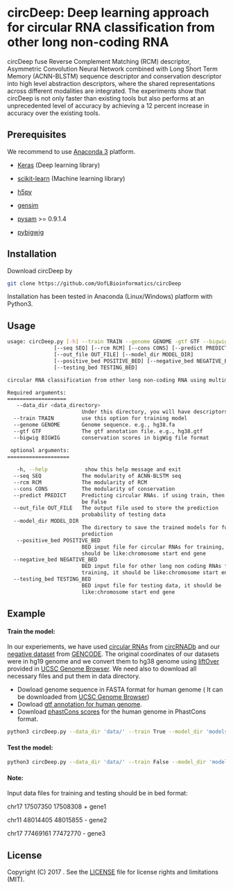 # circDeep: Deep learning approach for circular RNA classification from other long non-coding RNA 
circDeep fuse Reverse Complement Matching (RCM) descriptor, Asymmetric Convolution Neural Network combined with Long Short Term Memory (ACNN-BLSTM) sequence descriptor and conservation descriptor into high level abstraction descriptors, where the shared representations across different modalities are integrated. The experiments show that circDeep is not only faster than existing tools but also performs at an unprecedented level of accuracy by achieving a 12 percent increase in accuracy over the existing tools.


## Prerequisites
We recommend to use [Anaconda 3](https://www.anaconda.com/download/) platform. 
- [Keras](https://anaconda.org/conda-forge/keras) (Deep learning library)

- [scikit-learn](https://anaconda.org/anaconda/scikit-learn) (Machine learning library)

- [h5py](https://anaconda.org/anaconda/h5py)

- [gensim](https://anaconda.org/anaconda/h5py) 

- [pysam](https://anaconda.org/bioconda/pysam) >= 0.9.1.4

- [pybigwig](https://anaconda.org/bioconda/pybigwig)

## Installation
Download circDeep by
```bash 
git clone https://github.com/UofLBioinformatics/circDeep
```
Installation has been tested in Anaconda (Linux/Windows) platform with Python3.

## Usage

```bash 
usage: circDeep.py [-h] --train TRAIN --genome GENOME -gtf GTF --bigwig BIGWIG
               [--seq SEQ] [--rcm RCM] [--cons CONS] [--predict PREDICT]
               [--out_file OUT_FILE] [--model_dir MODEL_DIR] 
               [--positive_bed POSITIVE_BED] [--negative_bed NEGATIVE_BED] 
               [--testing_bed TESTING_BED] 

circular RNA classification from other long non-coding RNA using multimodal deep learning

Required arguments:
=================== 
   --data_dir <data_directory>
                        Under this directory, you will have descriptors files used for training, the label file, genome sequencefile , gtf annotation file and bigwig file
  --train TRAIN         use this option for training model
  --genome GENOME       Genome sequence. e.g., hg38.fa
  --gtf GTF             The gtf annotation file. e.g., hg38.gtf
  --bigwig BIGWIG       conservation scores in bigWig file format
                        
 optional arguments:
====================

   -h, --help            show this help message and exit
  --seq SEQ             The modularity of ACNN-BLSTM seq
  --rcm RCM             The modularity of RCM
  --cons CONS           The modularity of conservation
  --predict PREDICT     Predicting circular RNAs. if using train, then it will
                        be False
  --out_file OUT_FILE   The output file used to store the prediction
                        probability of testing data
  --model_dir MODEL_DIR
                        The directory to save the trained models for future
                        prediction
   --positive_bed POSITIVE_BED
                        BED input file for circular RNAs for training, it
                        should be like:chromosome start end gene
  --negative_bed NEGATIVE_BED
                        BED input file for other long non coding RNAs for
                        training, it should be like:chromosome start end gene
  --testing_bed TESTING_BED
                        BED input file for testing data, it should be
                        like:chromosome start end gene
```
## Example
#### Train the model:
In our experiements, we have used [circular RNAs](https://raw.githubusercontent.com/UofLBioinformatics/circDeep/master/data/circRNA_dataset.bed) from [circRNADb](http://202.195.183.4:8000/circrnadb/circRNADb.php) and our [negative dataset](https://raw.githubusercontent.com/UofLBioinformatics/circDeep/master/data/negative_dataset.bed) from [GENCODE](https://www.gencodegenes.org/). The original coordinates of our datasets were in hg19 genome and we convert them to hg38 genome using [liftOver](https://genome.ucsc.edu/cgi-bin/hgLiftOver) provided in [UCSC Genome Browser](https://genome.ucsc.edu/). We need also to download all necessary files and put them in data directory.
- Dowload genome sequence in FASTA format for human genome ( It can be downloaded from [UCSC Genome Browser](https://genome.ucsc.edu/))
- Dowload [gtf annotation for human genome](https://useast.ensembl.org/info/data/ftp/index.html).
- Download [phastCons scores](http://hgdownload.cse.ucsc.edu/goldenpath/hg38/phastCons20way/) for the human genome in PhastCons format.  
```bash
python3 circDeep.py --data_dir 'data/' --train True --model_dir 'models/' --seq True --rcm True --cons True --genome 'data/hg38.fasta' --gtf 'data/Homo_sapiens.Ensembl.GRCh38.82.gtf' --bigwig 'data/hg38.phastCons20way.bw' --positive_bed 'data/circRNA_dataset.bed' --negative_bed 'data/negative_dataset.bed'
```
#### Test the model:
```bash
python3 circDeep.py --data_dir 'data/' --train False --model_dir 'models/' --seq True --rcm True --cons True --genome 'data/hg38.fasta' --gtf 'data/Homo_sapiens.Ensembl.GRCh38.82.gtf' --bigwig 'data/hg38.phastCons20way.bw' --testing_bed 'data/test.bed'
```
#### Note:
Input data files for training and testing should be in bed format:

chr17	17507350	17508308	+	gene1

chr11	48014405	48015855	-	gene2

chr17 77469161 77472770 - gene3
## License

Copyright (C) 2017 .  See the [LICENSE](https://github.com/UofLBioinformatics/circDeep/blob/master/License)
file for license rights and limitations (MIT).
